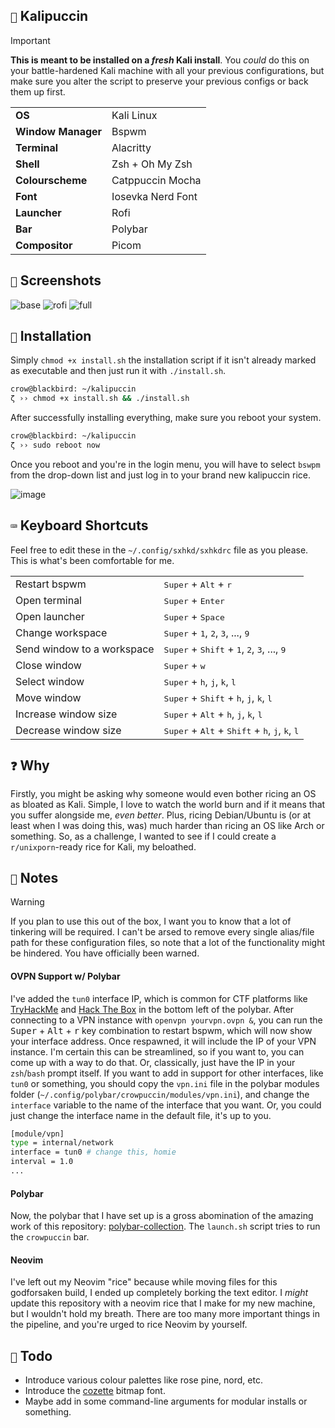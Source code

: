 ## `🐲` Kalipuccin

>[!Important]
>**This is meant to be installed on a _fresh_ Kali install**. You _could_ do this on your battle-hardened Kali machine with all your previous configurations, but make sure you alter the script to preserve your previous configs or back them up first. 

<table>
    <tr>
        <td><b>OS</b></td>
        <td>Kali Linux</td>
    </tr>
    <tr>
        <td><b>Window Manager</b></td>
        <td>Bspwm</td>
    </tr>
    <tr>
        <td><b>Terminal</b></td>
        <td>Alacritty</td>
    </tr>
    <tr>
        <td><b>Shell</b></td>
        <td>Zsh + Oh My Zsh</td>
    </tr>
    <tr>
        <td><b>Colourscheme</b></td>
        <td>Catppuccin Mocha</td>
    </tr>
    <tr>
        <td><b>Font</b></td>
        <td>Iosevka Nerd Font</td>
    </tr>
    <tr>
        <td><b>Launcher</b></td>
        <td>Rofi</td>
    </tr>
    <tr>
        <td><b>Bar</b></td>
        <td>Polybar</td>
    </tr>
    <tr>
        <td><b>Compositor</b></td>
        <td>Picom</td>
    </tr>
</table>

## `📸` Screenshots

![base](https://github.com/cr-0w/kalipuccin/assets/59679082/48b5f3f7-71c3-4dd4-a37b-45549c7a2b2d)
![rofi](https://github.com/cr-0w/kalipuccin/assets/59679082/770764b1-a044-45d2-9591-dca85cdf2470)
![full](https://github.com/cr-0w/kalipuccin/assets/59679082/ae46989c-0515-47c7-8db4-fc2468b4ce7a)

## `💾` Installation

Simply `chmod +x install.sh` the installation script if it isn't already marked as executable and then just run it with `./install.sh`. 

```bash
crow@blackbird: ~/kalipuccin
ζ ›› chmod +x install.sh && ./install.sh
```

After successfully installing everything, make sure you reboot your system.

```bash
crow@blackbird: ~/kalipuccin
ζ ›› sudo reboot now
```

Once you reboot and you're in the login menu, you will have to select `bswpm` from the drop-down list and just log in to your brand new kalipuccin rice.

![image](https://github.com/cr-0w/kalipuccin/assets/59679082/147afc4a-5486-471b-ab76-a43dcd294756)

## `⌨️` Keyboard Shortcuts

Feel free to edit these in the `~/.config/sxhkd/sxhkdrc` file as you please. This is what's been comfortable for me.

<table>
    <tr>
        <td>Restart bspwm</td>
        <td><kbd>Super</kbd> + <kbd>Alt</kbd> + <kbd>r</kbd></td>
    </tr>
    <tr>
        <td>Open terminal</td>
        <td><kbd>Super</kbd> + <kbd>Enter</kbd></td>
    </tr>
    <tr>
        <td>Open launcher</td>
        <td><kbd>Super</kbd> + <kbd>Space</kbd></td>
    </tr>
    <tr>
        <td>Change workspace</td>
        <td><kbd>Super</kbd> + <kbd>1</kbd>, <kbd>2</kbd>, <kbd>3</kbd>, ..., <kbd>9</kbd> </td>
    </tr>
    <tr>
        <td>Send window to a workspace</td>
        <td><kbd>Super</kbd> + <kbd>Shift</kbd> + <kbd>1</kbd>, <kbd>2</kbd>, <kbd>3</kbd>, ..., <kbd>9</kbd> </td>
    </tr>
    <tr>
        <td>Close window</td>
        <td><kbd>Super</kbd> + <kbd>w</kbd></td>
    </tr>
    <tr>
        <td>Select window</td>
        <td><kbd>Super</kbd> + <kbd>h</kbd>, <kbd>j</kbd>, <kbd>k</kbd>, <kbd>l</kbd></td>
    </tr>
    <tr>
        <td>Move window</td>
        <td><kbd>Super</kbd> + <kbd>Shift</kbd> + <kbd>h</kbd>, <kbd>j</kbd>, <kbd>k</kbd>, <kbd>l</kbd></td>
    </tr>
    <tr>
        <td>Increase window size</td>
        <td><kbd>Super</kbd> + <kbd>Alt</kbd> + <kbd>h</kbd>, <kbd>j</kbd>, <kbd>k</kbd>, <kbd>l</kbd></td>
    </tr>
    <tr>
        <td>Decrease window size</td>
        <td><kbd>Super</kbd> + <kbd>Alt</kbd> + <kbd>Shift</kbd> + <kbd>h</kbd>, <kbd>j</kbd>, <kbd>k</kbd>, <kbd>l</kbd></td>
    </tr>
</table>

## `❓` Why

Firstly, you might be asking why someone would even bother ricing an OS as bloated as Kali. Simple, I love to watch the world burn and if it means that you suffer alongside me, *even better*. Plus, ricing Debian/Ubuntu is (or at least when I was doing this, was) much harder than ricing an OS like Arch or something. So, as a challenge, I wanted to see if I could create a `r/unixporn`-ready rice for Kali, my beloathed.

## `💬` Notes

>[!Warning]
>If you plan to use this out of the box, I want you to know that a lot of tinkering will be required. I can't be arsed to remove every single alias/file path for these configuration files, so note that a lot of the functionality might be hindered. You have officially been warned. 

#### OVPN Support w/ Polybar

I've added the `tun0` interface IP, which is common for CTF platforms like [TryHackMe](https://tryhackme.com/) and [Hack The Box](https://app.hackthebox.com) in the bottom left of the polybar. After connecting to a VPN instance with `openvpn yourvpn.ovpn &`, you can run the <kbd>Super</kbd> + <kbd>Alt</kbd> + <kbd>r</kbd> key combination to restart bspwm, which will now show your interface address. Once respawned, it will include the IP of your VPN instance. I'm certain this can be streamlined, so if you want to, you can come up with a way to do that. Or, classically, just have the IP in your `zsh`/`bash` prompt itself. If you want to add in support for other interfaces, like `tun0` or something, you should copy the `vpn.ini` file in the polybar modules folder (`~/.config/polybar/crowpuccin/modules/vpn.ini`), and change the `interface` variable to the name of the interface that you want. Or, you could just change the interface name in the default file, it's up to you.

```bash
[module/vpn]
type = internal/network
interface = tun0 # change this, homie
interval = 1.0
...
```

#### Polybar

Now, the polybar that I have set up is a gross abomination of the amazing work of this repository: [polybar-collection](https://github.com/Murzchnvok/polybar-collection). The `launch.sh` script tries to run the `crowpuccin` bar.

#### Neovim

I've left out my Neovim "rice" because while moving files for this godforsaken build, I ended up completely borking the text editor. I *might* update this repository with a neovim rice that I make for my new machine, but I wouldn't hold my breath. There are too many more important things in the pipeline, and you're urged to rice Neovim by yourself.

## `📝` Todo
- Introduce various colour palettes like rose pine, nord, etc.
- Introduce the [cozette](https://github.com/slavfox/Cozette) bitmap font.
- Maybe add in some command-line arguments for modular installs or something.
